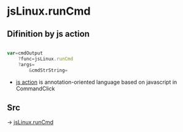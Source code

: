 # jsLinux.runCmd

## Difinition by js action

```js.js

var=cmdOutput
	?func=jsLinux.runCmd
	?args=
		&cmdStrString=
```

- [js action](#) is annotation-oriented language based on javascript in CommandClick

## Src

-> [jsLinux.runCmd](https://github.com/puutaro/CommandClick/blob/master/app/src/main/java/com/puutaro/commandclick/fragment_lib/terminal_fragment/js_interface/JsLinux.kt#L16)


